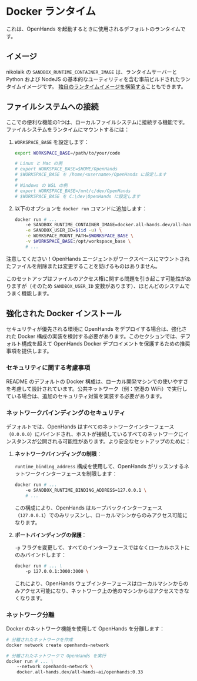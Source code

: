 # Docker ランタイム

これは、OpenHands を起動するときに使用されるデフォルトのランタイムです。

## イメージ
nikolaik の `SANDBOX_RUNTIME_CONTAINER_IMAGE` は、ランタイムサーバーと Python および NodeJS の基本的なユーティリティを含む事前ビルドされたランタイムイメージです。
[独自のランタイムイメージを構築する](../how-to/custom-sandbox-guide)こともできます。

## ファイルシステムへの接続
ここでの便利な機能の1つは、ローカルファイルシステムに接続する機能です。ファイルシステムをランタイムにマウントするには：
1. `WORKSPACE_BASE` を設定します：

    ```bash
    export WORKSPACE_BASE=/path/to/your/code

    # Linux と Mac の例
    # export WORKSPACE_BASE=$HOME/OpenHands
    # $WORKSPACE_BASE を /home/<username>/OpenHands に設定します
    #
    # Windows の WSL の例
    # export WORKSPACE_BASE=/mnt/c/dev/OpenHands
    # $WORKSPACE_BASE を C:\dev\OpenHands に設定します
    ```
2. 以下のオプションを `docker run` コマンドに追加します：

    ```bash
    docker run # ...
        -e SANDBOX_RUNTIME_CONTAINER_IMAGE=docker.all-hands.dev/all-hands-ai/runtime:0.33-nikolaik \
        -e SANDBOX_USER_ID=$(id -u) \
        -e WORKSPACE_MOUNT_PATH=$WORKSPACE_BASE \
        -v $WORKSPACE_BASE:/opt/workspace_base \
        # ...
    ```

注意してください！OpenHands エージェントがワークスペースにマウントされたファイルを削除または変更することを妨げるものはありません。

このセットアップはファイルのアクセス権に関する問題を引き起こす可能性がありますが（そのため `SANDBOX_USER_ID` 変数があります）、ほとんどのシステムでうまく機能します。

## 強化された Docker インストール

セキュリティが優先される環境に OpenHands をデプロイする場合は、強化された Docker 構成の実装を検討する必要があります。このセクションでは、デフォルト構成を超えて OpenHands Docker デプロイメントを保護するための推奨事項を提供します。

### セキュリティに関する考慮事項

README のデフォルトの Docker 構成は、ローカル開発マシンでの使いやすさを考慮して設計されています。公共ネットワーク（例：空港の WiFi）で実行している場合は、追加のセキュリティ対策を実装する必要があります。

### ネットワークバインディングのセキュリティ

デフォルトでは、OpenHands はすべてのネットワークインターフェース（`0.0.0.0`）にバインドされ、ホストが接続しているすべてのネットワークにインスタンスが公開される可能性があります。より安全なセットアップのために：

1. **ネットワークバインディングの制限**：

   `runtime_binding_address` 構成を使用して、OpenHands がリッスンするネットワークインターフェースを制限します：

   ```bash
   docker run # ...
       -e SANDBOX_RUNTIME_BINDING_ADDRESS=127.0.0.1 \
       # ...
   ```

   この構成により、OpenHands はループバックインターフェース（`127.0.0.1`）でのみリッスンし、ローカルマシンからのみアクセス可能になります。

2. **ポートバインディングの保護**：

   `-p` フラグを変更して、すべてのインターフェースではなくローカルホストにのみバインドします：

   ```bash
   docker run # ... \
       -p 127.0.0.1:3000:3000 \
   ```

   これにより、OpenHands ウェブインターフェースはローカルマシンからのみアクセス可能になり、ネットワーク上の他のマシンからはアクセスできなくなります。

### ネットワーク分離

Docker のネットワーク機能を使用して OpenHands を分離します：

```bash
# 分離されたネットワークを作成
docker network create openhands-network

# 分離されたネットワークで OpenHands を実行
docker run # ... \
    --network openhands-network \
    docker.all-hands.dev/all-hands-ai/openhands:0.33
```
